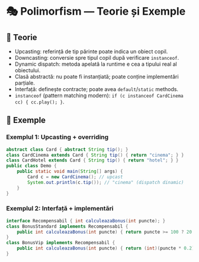 # 🎭 Polimorfism — Teorie și Exemple

## 📘 Teorie

- Upcasting: referință de tip părinte poate indica un obiect copil.
- Downcasting: conversie spre tipul copil după verificare `instanceof`.
- Dynamic dispatch: metoda apelată la runtime e cea a tipului real al obiectului.
- Clasă abstractă: nu poate fi instanțiată; poate conține implementări parțiale.
- Interfață: definește contracte; poate avea `default`/`static` methods.
- `instanceof` (pattern matching modern): `if (c instanceof CardCinema cc) { cc.play(); }`.

## 🔎 Exemple

### Exemplul 1: Upcasting + overriding

```java
abstract class Card { abstract String tip(); }
class CardCinema extends Card { String tip() { return "cinema"; } }
class CardHotel extends Card { String tip() { return "hotel"; } }
public class Demo {
    public static void main(String[] args) {
        Card c = new CardCinema(); // upcast
        System.out.println(c.tip()); // "cinema" (dispatch dinamic)
    }
}
```

### Exemplul 2: Interfață + implementări

```java
interface Recompensabil { int calculeazaBonus(int puncte); }
class BonusStandard implements Recompensabil {
    public int calculeazaBonus(int puncte) { return puncte >= 100 ? 20 : 0; }
}
class BonusVip implements Recompensabil {
    public int calculeazaBonus(int puncte) { return (int)(puncte * 0.2); }
}
```
